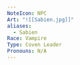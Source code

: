 ```yaml
---
NoteIcon: NPC
Art: "![[Sabien.jpg]]"
aliases:
  - Sabien
Race: Vampire
Type: Coven Leader
Pronouns: N/A
---
```

